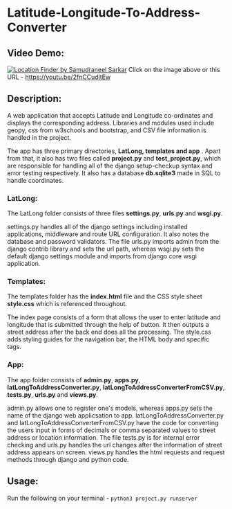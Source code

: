 # Latitude-Longitude-To-Address-Converter

## Video Demo:

[![Location Finder by Samudraneel Sarkar](https://img.youtube.com/vi/2fnCCudjtEw/0.jpg)](https://www.youtube.com/watch?v=2fnCCudjtEw)
Click on the image above or this URL - https://youtu.be/2fnCCudjtEw

## Description:

A web application that accepts Latitude and Longitude co-ordinates and displays the corresponding address. Libraries and modules used include geopy, css from w3schools and bootstrap, and CSV file information is handled in the project.

The app has three primary directories, **LatLong, templates and app** . Apart from that, it also has two files called **project.py** and **test_project.py**, which are responsible for handling all of the django setup-checkup syntax and error testing respectively. It also has a database **db.sqlite3** made in SQL to handle coordinates.

### LatLong:
The LatLong folder consists of three files **settings.py**, **urls.py** and **wsgi.py**.

settings.py handles all of the django settings including installed applications, middleware and route URL configuration. It also notes the database and password validators. The file urls.py imports admin from the django contrib library and sets the url path, whereas wsgi.py sets the default django settings module and imports from django core wsgi application.

### Templates:
The templates folder has the **index.html** file and the CSS style sheet **style.css** which is referenced throughout.

The index page consists of a form that allows the user to enter latitude and longitude that is submitted through the help of button. It then outputs a street address after the back end does all the processing. The style.css adds styling guides for the navigation bar, the HTML body and specific tags.

### App:
The app folder consists of **admin.py**, **apps.py**, **latLongToAddressConverter.py**, **latLongToAddressConverterFromCSV.py**, **tests.py**, **urls.py** and **views.py**.

admin.py allows one to register one's models, whereas apps.py sets the name of the django web applicsation to app. latLongToAddressConverter.py and latLongToAddressConverterFromCSV.py have the code for converting the users input in forms of decimals or comma separated values to street address or location information. The file tests.py is for internal error checking and urls.py handles the url changes after the information of street address appears on screen. views.py handles the html requests and request methods through django and python code.

## Usage:

Run the following on your terminal - `python3 project.py runserver`
